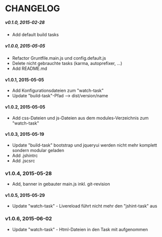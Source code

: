 # CHANGELOG

##### v0.1.0, 2015-02-28
- Add default build tasks

##### v1.0.0, 2015-05-05
- Refactor Gruntfile.main.js und config.default.js
- Delete nicht gebrauchte tasks (karma, autoprefixer, ...)
- Add README.md

#### v1.0.1, 2015-05-05
- Add Konfigurationsdateien zum "watch-task"
- Update "build-task"-Pfad --> dist/version/name

#### v1.0.2, 2015-05-05
- Add css-Dateien und js-Dateien aus dem modules-Verzeichnis zum "watch-task"

#### v1.0.3, 2015-05-19
- Update "build-task" bootstrap und jqueryui werden nicht mehr komplett sondern modular geladen
- Add .jshintrc
- Add .jscsrc

### v1.0.4, 2015-05-28
- Add, banner in gebauter main.js inkl. git-revision

#### v1.0.5, 2015-05-29
- Update "watch-task" - Livereload führt nicht mehr den "jshint-task" aus

### v1.0.6, 2015-06-02
- Update "watch-task" - Html-Dateien in den Task mit aufgenommen

